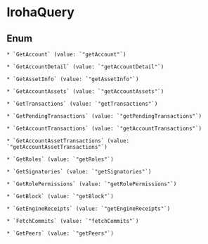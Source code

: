 
# IrohaQuery

## Enum


    * `GetAccount` (value: `"getAccount"`)

    * `GetAccountDetail` (value: `"getAccountDetail"`)

    * `GetAssetInfo` (value: `"getAssetInfo"`)

    * `GetAccountAssets` (value: `"getAccountAssets"`)

    * `GetTransactions` (value: `"getTransactions"`)

    * `GetPendingTransactions` (value: `"getPendingTransactions"`)

    * `GetAccountTransactions` (value: `"getAccountTransactions"`)

    * `GetAccountAssetTransactions` (value: `"getAccountAssetTransactions"`)

    * `GetRoles` (value: `"getRoles"`)

    * `GetSignatories` (value: `"getSignatories"`)

    * `GetRolePermissions` (value: `"getRolePermissions"`)

    * `GetBlock` (value: `"getBlock"`)

    * `GetEngineReceipts` (value: `"getEngineReceipts"`)

    * `FetchCommits` (value: `"fetchCommits"`)

    * `GetPeers` (value: `"getPeers"`)



